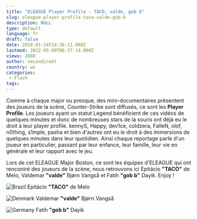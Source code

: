 ```yaml
---
title: "ELEAGUE Player Profile : TACO, valde, gob b"
slug: eleague-player-profile-taco-valde-gob-b
description: NULL
type: default
language: fr
draft: false
date: 2018-01-24T14:36:11.000Z
lastmod: 2022-05-09T06:37:14.000Z
views: 2080
author: neLendirekt
country: wo
categories:
 - Flash
tags:
---
```

Comme à chaque major ou presque, des mini-documentaires présentent des joueurs de la scène, Counter-Strike sont diffusés, ce sont les **Player Profile**. Les joueurs ayant un statut Legend bénéficient de ces vidéos de quelques minutes et donc de nombreuses stars de la souris ont déjà eu le droit à leur player profile. kennyS, Happy, dev1ce, coldzera, FalleN, olof, n0thing, s1mple, pasha et bien d'autres ont eu le droit à des immersions de quelques minutes dans leur quotidien. Ainsi chaque reportage parle d'un joueur en particulier, passant par leur enfance, leur famille, leur vie en générale et leur rapport avec le jeu.

Lors de cet ELEAGUE Major Boston, ce sont les équipes d'ELEAGUE qui ont rencontré des joueurs de la scène, nous retrouvons ici Epitácio **"TACO"** de Melo, Valdemar **"valde"** Bjørn Vangså et Fatih **"gob b"** Dayik. Enjoy !

![Brazil](/images/countries/br.svg)⁠ Epitácio **"TACO"** de Melo

![Denmark](/images/countries/dk.svg)⁠ Valdemar **"valde"** Bjørn Vangså

![Germany](/images/countries/de.svg)⁠ Fatih **"gob b"** Dayik
